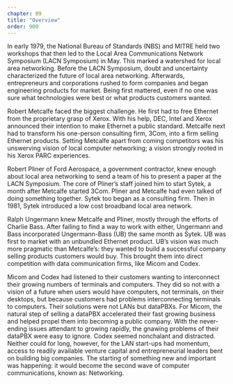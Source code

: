 ```yaml
---
chapter: 09
title: "Overview"
order: 900
---
```


In early 1979, the National Bureau of Standards (NBS) and MITRE held two workshops that then led to the Local Area Communications Network Symposium (LACN Symposium) in May. This marked a watershed for local area networking. Before the LACN Symposium, doubt and uncertainty characterized the future of local area networking. Afterwards, entrepreneurs and corporations rushed to form companies and began engineering products for market. Being first mattered, even if no one was sure what technologies were best or what products customers wanted.

Robert Metcalfe faced the biggest challenge. He first had to free Ethernet from the proprietary grasp of Xerox. With his help, DEC, Intel and Xerox announced their intention to make Ethernet a public standard. Metcalfe next had to transform his one-person consulting firm, 3Com, into a firm selling Ethernet products. Setting Metcalfe apart from coming competitors was his unswerving vision of local computer networking; a vision strongly rooted in his Xerox PARC experiences.

Robert Pliner of Ford Aerospace, a government contractor, knew enough about local area networking to send a team of his to present a paper at the LACN Symposium. The core of Pliner’s staff joined him to start Sytek, a month after Metcalfe started 3Com. Pliner and Metcalfe had even talked of doing something together. Sytek too began as a consulting firm. Then in 1981, Sytek introduced a low cost broadband local area network.

Ralph Ungermann knew Metcalfe and Pliner, mostly through the efforts of Charlie Bass. After failing to find a way to work with either, Ungermann and Bass incorporated Ungermann-Bass (UB) the same month as Sytek. UB was first to market with an unbundled Ethernet product. UB’s vision was much more pragmatic than Metcalfe’s: they wanted to build a successful company selling products customers would buy. This brought them into direct competition with data communication firms, like Micom and Codex.

Micom and Codex had listened to their customers wanting to interconnect their growing numbers of terminals and computers. They did so not with a vision of a future when users would have computers, not terminals, on their desktops, but because customers had problems interconnecting terminals to computers. Their solutions were not LANs but dataPBXs. For Micom, the natural step of selling a dataPBX accelerated their fast growing business and helped propel them into becoming a public company. With the never-ending issues attendant to growing rapidly, the gnawing problems of their dataPBX were easy to ignore. Codex seemed nonchalant and distracted. Neither could for long, however, for the LAN start-ups had momentum, access to readily available venture capital and entrepreneurial leaders bent on building big companies. The starting of something new and important was happening: it would become the second wave of computer communications, known as: Networking.